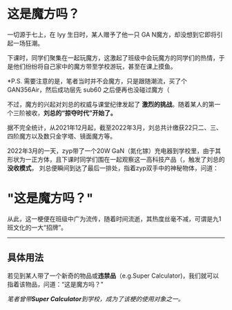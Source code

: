 # 这是魔方吗？

一切源于七上，在 lyy 生日时，某人赠予了他一只 GA N魔方，却没想到它即将引起一场狂潮。

下课时，同学们聚集在一起玩魔方，这激起了班级中会玩魔方的同学们的热情，于是他们纷纷将自己家中的魔方带至学校游玩，甚至在课上摸鱼。

*P.S. 需要注意的是，笔者当时并不会魔方，只是跟随潮流，买了个 GAN356Air，然后成功层先 sub60 之后便再也没碰过魔方（

不过，魔方的兴起对刘总的权威与课堂纪律发起了 **激烈的挑战**。随着某人的第一个三阶被收，**刘总的“掠夺时代”开始了。**

据不完全统计，从2021年12月起，截至2022年3月，刘总共计缴获22只二、三、四阶魔方以及数只金字塔、镜面魔方等。

2022年3月的一天，zyp带了一个20W GaN（氮化镓）充电器到学校里，由于其形状为一正方体，且下课时同学们围在一起观察这一高科技产品（，触发了刘总的**没收模式**，
刘总便瞬间到达了最后一排处，指着zyp双手中的神秘物体，问道：</br>
# "这是魔方吗？"
从此，这一梗便在班级中广为流传，随着时间流逝，其热度丝毫不减，可谓是九1班文化的一大“招牌”。

---------

## 具体用法

若见到某人带了一个新奇的物品或**违禁品**（e.g.Super Calculator)，我们就可以指着该物品，问道：“这是魔方吗？”

*笔者曾带**Super Calculator**到学校，成为了该梗的使用对象之一。*
